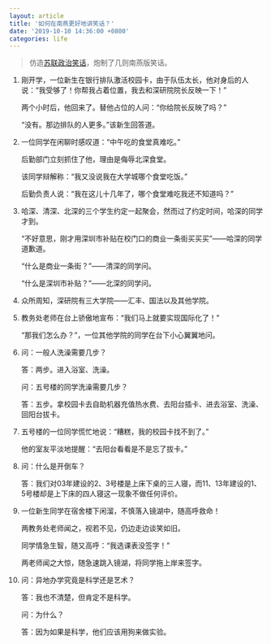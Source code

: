 ```yaml
---
layout: article
title: '如何在南燕更好地讲笑话？'
date: '2019-10-10 14:36:00 +0800'
categories: life
---
```


> 仿造[苏联政治笑话](https://zh.wikipedia.org/wiki/%E8%8B%8F%E8%81%94%E6%94%BF%E6%B2%BB%E7%AC%91%E8%AF%9D)，炮制了几则南燕版笑话。

1. 刚开学，一位新生在银行排队激活校园卡，由于队伍太长，他对身后的人说：“我受够了！你帮我占着位置，我去和深研院院长反映一下！”

   两个小时后，他回来了。替他占位的人问：“你给院长反映了吗？”

   “没有。那边排队的人更多。”该新生回答道。

2. 一位同学在闲聊时感叹道：“中午吃的食堂真难吃。”

   后勤部门立刻抓住了他，理由是侮辱北深食堂。

   该同学辩解称：“我又没说我在大学城哪个食堂吃饭。”

   后勤负责人说：“我在这儿十几年了，哪个食堂难吃我还不知道吗？”

3. 哈深、清深、北深的三个学生约定一起聚会，然而过了约定时间，哈深的同学才到。

   “不好意思，刚才用深圳市补贴在校门口的商业一条街买买买”——哈深的同学道歉道。

   “什么是商业一条街？”——清深的同学问。

   “什么是深圳市补贴？”——北深的同学问。

4. 众所周知，深研院有三大学院——汇丰、国法以及其他学院。

5. 教务处老师在台上骄傲地宣布：“我们马上就要实现国际化了！”

   “那我们怎么办？”，一位其他学院的同学在台下小心翼翼地问。

6. 问：一般人洗澡需要几步？

   答：两步。进入浴室、洗澡。

   问：五号楼的同学洗澡需要几步？

   答：五步。拿校园卡去自助机器充值热水费、去阳台插卡、进去浴室、洗澡、回阳台拔卡。

7. 五号楼的一位同学慌忙地说：“糟糕，我的校园卡找不到了。”

   他的室友平淡地提醒：“去阳台看看是不是忘了拔卡。”

8. 问：什么是开倒车？

   答：我们对03年建设的2、3号楼是上床下桌的三人寝，而11、13年建设的1、5号楼却是上下床的四人寝这一现象不做任何评价。

9. 一位新生同学在宿舍楼下闲溜，不慎落入镜湖中，随高呼救命！

   两教务处老师闻之，视若不见，仍边走边谈笑如旧。

   同学情急生智，随又高呼：“我选课表没签字！”

   两老师闻之大惊，随急速跳入镜湖，将同学拖上岸来签字。

10. 问：异地办学究竟是科学还是艺术？

    答：我也不清楚，但肯定不是科学。

    问：为什么？

    答：因为如果是科学，他们应该用狗来做实验。
